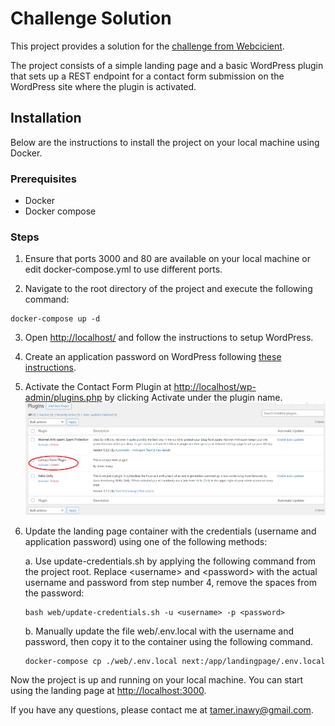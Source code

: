 # Challenge Solution
This project provides a solution for the [challenge from Webcicient](https://doc.clickup.com/9015258856/p/h/8cnkvq8-17615/a53c839aef0d9a0).

The project consists of a simple landing page and a basic WordPress plugin that sets up a REST endpoint for a contact form submission on the WordPress site where the plugin is activated.

## Installation
Below are the instructions to install the project on your local machine using Docker.

### Prerequisites
- Docker
- Docker compose

### Steps
1. Ensure that ports 3000 and 80 are available on your local machine or edit docker-compose.yml to use different ports.

2. Navigate to the root directory of the project and execute the following command:
```
docker-compose up -d
```

3. Open [http://localhost/](http://localhost/) and follow the instructions to setup WordPress.

4. Create an application password on WordPress following [these instructions](https://agilitywriter.ai/guide/application-password-for-wordpress/).

5. Activate the Contact Form Plugin at <http://localhost/wp-admin/plugins.php> by clicking Activate under the plugin name.
![Activate the Contact Form Plugin!](demo.png "Activate the Contact Form Plugin!")

6. Update the landing page container with the credentials (username and application password) using one of the following methods:

    a. Use update-credentials.sh by applying the following command from the project root. Replace \<username\> and \<password\> with the actual username and password from step number 4, remove the spaces from the password:
    ```
    bash web/update-credentials.sh -u <username> -p <password>
    ```

    b. Manually update the file web/.env.local with the username and password, then copy it to the container using the following command.
    ```
    docker-compose cp ./web/.env.local next:/app/landingpage/.env.local
    ```

Now the project is up and running on your local machine. You can start using the landing page at <http://localhost:3000>.

If you have any questions, please contact me at <tamer.inawy@gmail.com>.
